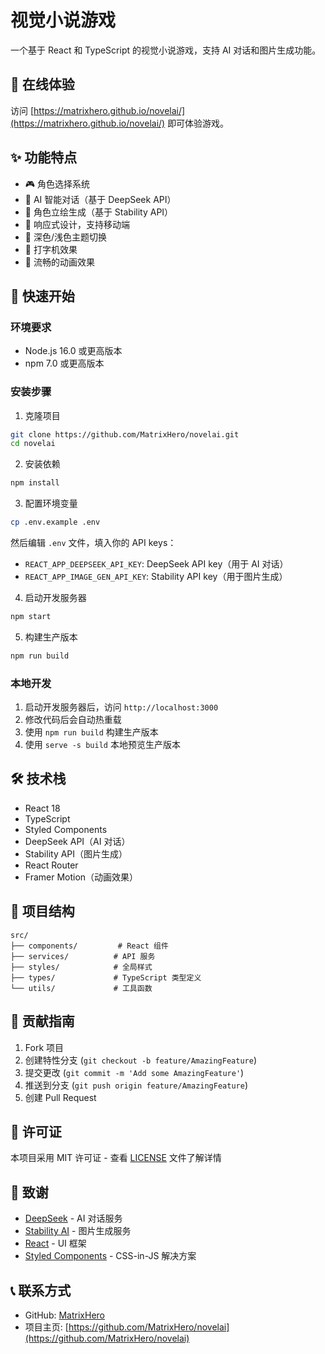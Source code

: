 # 视觉小说游戏

一个基于 React 和 TypeScript 的视觉小说游戏，支持 AI 对话和图片生成功能。

## 🌟 在线体验

访问 [https://matrixhero.github.io/novelai/](https://matrixhero.github.io/novelai/) 即可体验游戏。

## ✨ 功能特点

- 🎮 角色选择系统
- 💬 AI 智能对话（基于 DeepSeek API）
- 🎨 角色立绘生成（基于 Stability API）
- 📱 响应式设计，支持移动端
- 🌙 深色/浅色主题切换
- 🎯 打字机效果
- 💫 流畅的动画效果

## 🚀 快速开始

### 环境要求

- Node.js 16.0 或更高版本
- npm 7.0 或更高版本

### 安装步骤

1. 克隆项目
```bash
git clone https://github.com/MatrixHero/novelai.git
cd novelai
```

2. 安装依赖
```bash
npm install
```

3. 配置环境变量
```bash
cp .env.example .env
```
然后编辑 `.env` 文件，填入你的 API keys：
- `REACT_APP_DEEPSEEK_API_KEY`: DeepSeek API key（用于 AI 对话）
- `REACT_APP_IMAGE_GEN_API_KEY`: Stability API key（用于图片生成）

4. 启动开发服务器
```bash
npm start
```

5. 构建生产版本
```bash
npm run build
```

### 本地开发

1. 启动开发服务器后，访问 `http://localhost:3000`
2. 修改代码后会自动热重载
3. 使用 `npm run build` 构建生产版本
4. 使用 `serve -s build` 本地预览生产版本

## 🛠️ 技术栈

- React 18
- TypeScript
- Styled Components
- DeepSeek API（AI 对话）
- Stability API（图片生成）
- React Router
- Framer Motion（动画效果）

## 📝 项目结构

```
src/
├── components/         # React 组件
├── services/          # API 服务
├── styles/            # 全局样式
├── types/             # TypeScript 类型定义
└── utils/             # 工具函数
```

## 🤝 贡献指南

1. Fork 项目
2. 创建特性分支 (`git checkout -b feature/AmazingFeature`)
3. 提交更改 (`git commit -m 'Add some AmazingFeature'`)
4. 推送到分支 (`git push origin feature/AmazingFeature`)
5. 创建 Pull Request

## 📄 许可证

本项目采用 MIT 许可证 - 查看 [LICENSE](LICENSE) 文件了解详情

## 🙏 致谢

- [DeepSeek](https://deepseek.com/) - AI 对话服务
- [Stability AI](https://stability.ai/) - 图片生成服务
- [React](https://reactjs.org/) - UI 框架
- [Styled Components](https://styled-components.com/) - CSS-in-JS 解决方案

## 📞 联系方式

- GitHub: [MatrixHero](https://github.com/MatrixHero)
- 项目主页: [https://github.com/MatrixHero/novelai](https://github.com/MatrixHero/novelai)

